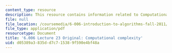 ```yaml
---
content_type: resource
description: This resource contains information related to Computational complexity.
file: null
file_location: /coursemedia/6-006-introduction-to-algorithms-fall-2011/d05389a3835dd7c715389f590e4bf48a_MIT6_006F11_lec23_orig.pdf
file_type: application/pdf
resourcetype: Document
title: '6.006 Lecture 23 Original: Computational complexity'
uid: d05389a3-835d-d7c7-1538-9f590e4bf48a
---
```

